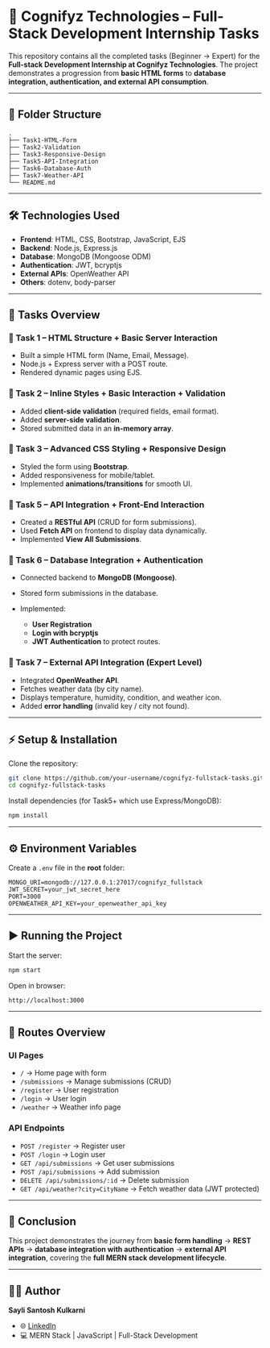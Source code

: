 # 🚀 Cognifyz Technologies – Full-Stack Development Internship Tasks

This repository contains all the completed tasks (Beginner → Expert) for the **Full-stack Development Internship at Cognifyz Technologies**.
The project demonstrates a progression from **basic HTML forms** to **database integration, authentication, and external API consumption**.

---

## 📂 Folder Structure

```
.
├── Task1-HTML-Form
├── Task2-Validation
├── Task3-Responsive-Design
├── Task5-API-Integration
├── Task6-Database-Auth
├── Task7-Weather-API
└── README.md
```

---

## 🛠️ Technologies Used

* **Frontend**: HTML, CSS, Bootstrap, JavaScript, EJS
* **Backend**: Node.js, Express.js
* **Database**: MongoDB (Mongoose ODM)
* **Authentication**: JWT, bcryptjs
* **External APIs**: OpenWeather API
* **Others**: dotenv, body-parser

---

## 📌 Tasks Overview

### 🔹 Task 1 – HTML Structure + Basic Server Interaction

* Built a simple HTML form (Name, Email, Message).
* Node.js + Express server with a POST route.
* Rendered dynamic pages using EJS.

### 🔹 Task 2 – Inline Styles + Basic Interaction + Validation

* Added **client-side validation** (required fields, email format).
* Added **server-side validation**.
* Stored submitted data in an **in-memory array**.

### 🔹 Task 3 – Advanced CSS Styling + Responsive Design

* Styled the form using **Bootstrap**.
* Added responsiveness for mobile/tablet.
* Implemented **animations/transitions** for smooth UI.

### 🔹 Task 5 – API Integration + Front-End Interaction

* Created a **RESTful API** (CRUD for form submissions).
* Used **Fetch API** on frontend to display data dynamically.
* Implemented **View All Submissions**.

### 🔹 Task 6 – Database Integration + Authentication

* Connected backend to **MongoDB (Mongoose)**.
* Stored form submissions in the database.
* Implemented:

  * **User Registration**
  * **Login with bcryptjs**
  * **JWT Authentication** to protect routes.

### 🔹 Task 7 – External API Integration (Expert Level)

* Integrated **OpenWeather API**.
* Fetches weather data (by city name).
* Displays temperature, humidity, condition, and weather icon.
* Added **error handling** (invalid key / city not found).

---

## ⚡ Setup & Installation

Clone the repository:

```bash
git clone https://github.com/your-username/cognifyz-fullstack-tasks.git
cd cognifyz-fullstack-tasks
```

Install dependencies (for Task5+ which use Express/MongoDB):

```bash
npm install
```

---

## ⚙️ Environment Variables

Create a `.env` file in the **root** folder:

```env
MONGO_URI=mongodb://127.0.0.1:27017/cognifyz_fullstack
JWT_SECRET=your_jwt_secret_here
PORT=3000
OPENWEATHER_API_KEY=your_openweather_api_key
```

---

## ▶️ Running the Project

Start the server:

```bash
npm start
```

Open in browser:

```
http://localhost:3000
```

---

## 🔑 Routes Overview

### UI Pages

* `/` → Home page with form
* `/submissions` → Manage submissions (CRUD)
* `/register` → User registration
* `/login` → User login
* `/weather` → Weather info page

### API Endpoints

* `POST /register` → Register user
* `POST /login` → Login user
* `GET /api/submissions` → Get user submissions
* `POST /api/submissions` → Add submission
* `DELETE /api/submissions/:id` → Delete submission
* `GET /api/weather?city=CityName` → Fetch weather data (JWT protected)

---


## 🎯 Conclusion

This project demonstrates the journey from **basic form handling** → **REST APIs** → **database integration with authentication** → **external API integration**, covering the **full MERN stack development lifecycle**.

---

## 👩‍💻 Author

**Sayli Santosh Kulkarni**

* 🌐 [LinkedIn](([https://www.linkedin.com/in/sayli-kulkarni-b73267331/]))
* 💻 MERN Stack | JavaScript | Full-Stack Development
